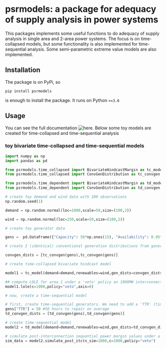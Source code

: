# psrmodels: a package for adequacy of supply analysis in power systems

This packages implements some useful functions to do adequacy of supply analysis in single area and 2-area power systems. The focus is on time-collapsed models, but some functionality is also implemented for time-sequential analysis. Some semi-parametric extreme value models are also implemented.

## Installation

The package is on PyPi, so 

```
pip install psrmodels 
```

is enough to install the package. It runs on Python `>=3.6`

## Usage

You can see the full documentation ![here](). Below some toy models are created for time-collapsed and time-sequential analysis

### toy bivariate time-collapsed and time-sequential models

```py
import numpy as np
import pandas as pd

from psrmodels.time_collapsed import BivariateHindcastMargin as tc_model
from psrmodels.time_collapsed import ConvGenDistribution as tc_convgen

from psrmodels.time_dependent import BivariateHindcastMargin as td_model
from psrmodels.time_dependent import ConvGenDistribution as td_convgen

# create toy demand and wind data with 100 observations
np.random.seed(1)

demand = np.random.normal(loc=1000,scale=50,size=(100,2))

wind = np.random.normal(loc=250,scale=50,size=(100,2))

# create toy generator data

gens =  pd.DataFrame({"Capacity": 50*np.ones(15), "Availability": 0.95*np.ones(15)})

# create 2 (identical) conventional generation distributions from generator data

convgen_dists = [tc_convgen(gens),tc_convgen(gens)]

# create time-collapsed bivariate hindcast model

model1 = tc_model(demand=demand,renewables=wind,gen_dists=convgen_dists)

## compute LOLE for area 1 under a 'veto' policy an 1000MW interconnection capacity
model1.lole(c=1000,policy="veto",axis=0)

# now, create a time-sequential model

# first, create time-sequential generators. We need to add a 'TTR' (time to repair) column to our generator data
gens["TTR"] = 50 #50 hours to repair on average
td_convgen_dists = [td_convgen(gens),td_convgen(gens)]

# create time-sequential model
model2 = td_model(demand=demand,renewables=wind,gen_dists=td_convgen_dists)

# simulate post-interconnection sequential power margin values under a veto policy and 1000MW interconnection
sim_data = model2.simulate_post_itc(n_sim=1000,c=1000,policy="veto")
```
